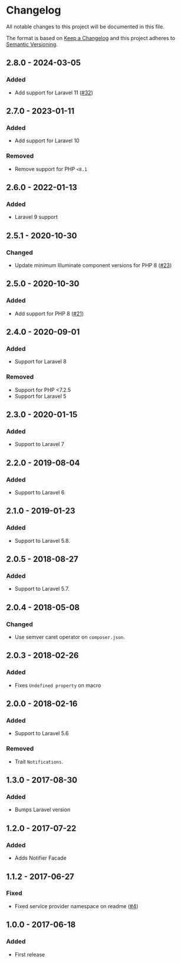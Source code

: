# Changelog
All notable changes to this project will be documented in this file.

The format is based on [Keep a Changelog](http://keepachangelog.com/)
and this project adheres to [Semantic Versioning](http://semver.org/).

## 2.8.0 - 2024-03-05

### Added
- Add support for Laravel 11 ([#32](https://github.com/nunomaduro/laravel-desktop-notifier/pull/32))

## 2.7.0 - 2023-01-11

### Added
- Add support for Laravel 10

### Removed
- Remove support for PHP `<8.1`

## 2.6.0 - 2022-01-13
### Added
- Laravel 9 support

## 2.5.1 - 2020-10-30
### Changed
- Update minimum Illuminate component versions for PHP 8 ([#23](https://github.com/nunomaduro/laravel-desktop-notifier/pull/23))

## 2.5.0 - 2020-10-30
### Added
- Add support for PHP 8 ([#21](https://github.com/nunomaduro/laravel-desktop-notifier/pull/21))

## 2.4.0 - 2020-09-01
### Added
- Support for Laravel 8

### Removed
- Support for PHP <7.2.5
- Support for Laravel 5

## 2.3.0 - 2020-01-15
### Added
- Support to Laravel 7

## 2.2.0 - 2019-08-04
### Added
- Support to Laravel 6

## 2.1.0 - 2019-01-23
### Added
- Support to Laravel 5.8.

## 2.0.5 - 2018-08-27
### Added
- Support to Laravel 5.7.

## 2.0.4 - 2018-05-08
### Changed
- Use semver caret operator on `composer.json`.

## 2.0.3 - 2018-02-26
### Added
- Fixes `Undefined property` on macro

## 2.0.0 - 2018-02-16
### Added
- Support to Laravel 5.6

### Removed
- Trait `Notifications`.

## 1.3.0 - 2017-08-30
### Added
- Bumps Laravel version

## 1.2.0 - 2017-07-22
### Added
- Adds Notifier Facade

## 1.1.2 - 2017-06-27
### Fixed
- Fixed service provider namespace on readme ([#4](https://github.com/nunomaduro/laravel-desktop-notifier/pull/4))

## 1.0.0 - 2017-06-18
### Added
- First release
